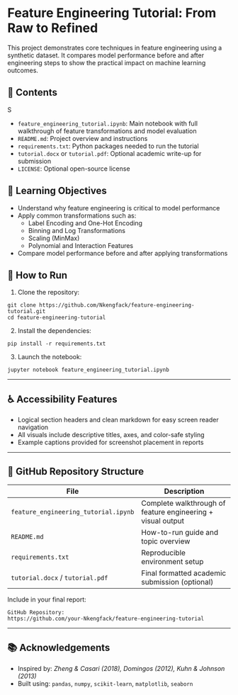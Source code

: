 # Feature Engineering Tutorial: From Raw to Refined

This project demonstrates core techniques in feature engineering using a synthetic dataset. It compares model performance before and after engineering steps to show the practical impact on machine learning outcomes.

## 📁 Contents
S
- `feature_engineering_tutorial.ipynb`: Main notebook with full walkthrough of feature transformations and model evaluation
- `README.md`: Project overview and instructions
- `requirements.txt`: Python packages needed to run the tutorial
- `tutorial.docx` or `tutorial.pdf`: Optional academic write-up for submission
- `LICENSE`: Optional open-source license

## 🧠 Learning Objectives

- Understand why feature engineering is critical to model performance
- Apply common transformations such as:
  - Label Encoding and One-Hot Encoding
  - Binning and Log Transformations
  - Scaling (MinMax)
  - Polynomial and Interaction Features
- Compare model performance before and after applying transformations

## 🚀 How to Run

1. Clone the repository:
```
git clone https://github.com/Nkengfack/feature-engineering-tutorial.git
cd feature-engineering-tutorial
```

2. Install the dependencies:
```
pip install -r requirements.txt
```

3. Launch the notebook:
```
jupyter notebook feature_engineering_tutorial.ipynb
```

---

## ♿ Accessibility Features

- Logical section headers and clean markdown for easy screen reader navigation
- All visuals include descriptive titles, axes, and color-safe styling
- Example captions provided for screenshot placement in reports

---

## 🔗 GitHub Repository Structure

| File                                      | Description                                                    |
|-------------------------------------------|----------------------------------------------------------------|
| `feature_engineering_tutorial.ipynb`      | Complete walkthrough of feature engineering + visual output    |
| `README.md`                               | How-to-run guide and topic overview                            |
| `requirements.txt`                        | Reproducible environment setup                                 |
| `tutorial.docx` / `tutorial.pdf`          | Final formatted academic submission (optional)                 |

Include in your final report:
```
GitHub Repository:
https://github.com/your-Nkengfack/feature-engineering-tutorial
```

---

## 📚 Acknowledgements

- Inspired by: *Zheng & Casari (2018), Domingos (2012), Kuhn & Johnson (2013)*
- Built using: `pandas`, `numpy`, `scikit-learn`, `matplotlib`, `seaborn`
